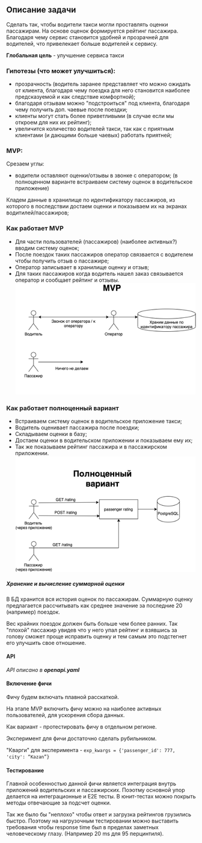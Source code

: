 ## Описание задачи
Сделать так, чтобы водители такси могли проставлять оценки пассажирам. На основе оценок формируется рейтинг пассажира.
Благодаря чему сервис становится удобней и прозрачней для водителей, что привелекает больше водителей к сервису.

**Глобальная цель** - улучшение сервиса такси


### Гипотезы (что может улучшиться):
* прозрачность (водитель заранее представляет что можно ожидать от клиента, благодаря чему поездка для него становится наиболее предсказуемой и как следствие комфортной);
* благодаря отзывам можно "подcтроиться" под клиента, благодаря чему получить доп. чаевые после поездки;
* клиенты могут стать более приветливыми (в случае если мы откроем для них их рейтинг);
* увеличится количество водителей такси, так как с приятным клиентами (и дающими больше чаевых) работать приятней;


### MVP:
Срезаем углы:
* водители оставляют оценки/отзывы в звонке с оператором;
(в полноценном варианте встраиваем систему оценок в водительское приложение)

Кладем данные в хранилище по идентификатору пассажиров, из которого в последствии достаем оценки и показываем их на экранах водитилей/пассажиров;


### Как работает MVP
* Для части пользователей (пассажиров) (наиболее активных?) вводим систему оценок;
* После поездок таких пассажиров оператор связвается с водителем чтобы получить отзыв о пассажире;
* Оператор записывает в хранилище оценку и отзыв;
* Для таких пассажиров когда водитель нашел заказ связывается оператор и сообщает рейтинг и отзывы.
![MVP](images/MVP.png "MVP")


### Как работает полноценный вариант
* Встраиваем систему оценок в водительское приложение такси;
* Водитель оценивает пассажира после поездки;
* Складываем оценки в базу;
* Достаем оценки в водительском приложении и показываем ему их;
* Так же показываем рейтинг пассажира и в пассажирском приложении.
![Final architecture](images/Final_arch.png "Final architecture")


##### Хранение и вычисление суммарной оценки
В БД хранится вся история оценок по пассажирам. 
Суммарную оценку предлагается рассчитывать как среднее значение за последние 20 (например) поездок.

Вес крайних поездок должен быть больше чем более ранних. 
Так "плохой" пассажир увидев что у него упал рейтинг и взявшись за голову сможет проще исправить оценку и тем самым это подстегнет его улучшить свое отношение.


#### API
_API описано в **openapi.yaml**_


#### Включение фичи
Фичу будем включать плавной расскаткой. 

На этапе MVP включить фичу можно на наиболее активных пользователей, для ускорения сбора данных.

Как вариант - протестировать фичу в отдельном регионе. 

Эксперимент для фичи достаточно сделать рубильником.

"Кварги" для эксперимента - ```exp_kwargs = {'passenger_id': 777, 'city': “Kazan”}```


#### Тестирование
Главной особенностью данной фичи является интеграция внутрь приложений водительских и пассажирских. 
Поэотму основной упор делается на интеграционные и E2E тесты. В юнит-тестах можно покрыть методы отвечающие за подсчет оценки.

Так же было бы "неплохо" чтобы ответ и загрузка рейтингов грузились быстро. 
Поэтому на нагрузочным тестировании можно выставить требования чтобы response time был в пределах заметных человеческому глазу.
(Например 20 ms для 95 перцинтиля). 

